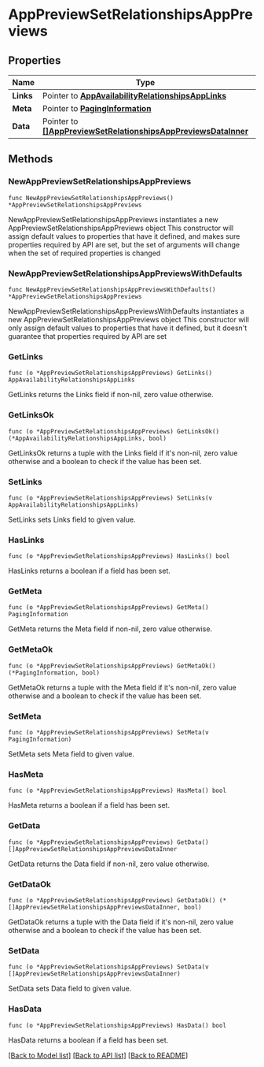 # AppPreviewSetRelationshipsAppPreviews

## Properties

Name | Type | Description | Notes
------------ | ------------- | ------------- | -------------
**Links** | Pointer to [**AppAvailabilityRelationshipsAppLinks**](AppAvailabilityRelationshipsAppLinks.md) |  | [optional] 
**Meta** | Pointer to [**PagingInformation**](PagingInformation.md) |  | [optional] 
**Data** | Pointer to [**[]AppPreviewSetRelationshipsAppPreviewsDataInner**](AppPreviewSetRelationshipsAppPreviewsDataInner.md) |  | [optional] 

## Methods

### NewAppPreviewSetRelationshipsAppPreviews

`func NewAppPreviewSetRelationshipsAppPreviews() *AppPreviewSetRelationshipsAppPreviews`

NewAppPreviewSetRelationshipsAppPreviews instantiates a new AppPreviewSetRelationshipsAppPreviews object
This constructor will assign default values to properties that have it defined,
and makes sure properties required by API are set, but the set of arguments
will change when the set of required properties is changed

### NewAppPreviewSetRelationshipsAppPreviewsWithDefaults

`func NewAppPreviewSetRelationshipsAppPreviewsWithDefaults() *AppPreviewSetRelationshipsAppPreviews`

NewAppPreviewSetRelationshipsAppPreviewsWithDefaults instantiates a new AppPreviewSetRelationshipsAppPreviews object
This constructor will only assign default values to properties that have it defined,
but it doesn't guarantee that properties required by API are set

### GetLinks

`func (o *AppPreviewSetRelationshipsAppPreviews) GetLinks() AppAvailabilityRelationshipsAppLinks`

GetLinks returns the Links field if non-nil, zero value otherwise.

### GetLinksOk

`func (o *AppPreviewSetRelationshipsAppPreviews) GetLinksOk() (*AppAvailabilityRelationshipsAppLinks, bool)`

GetLinksOk returns a tuple with the Links field if it's non-nil, zero value otherwise
and a boolean to check if the value has been set.

### SetLinks

`func (o *AppPreviewSetRelationshipsAppPreviews) SetLinks(v AppAvailabilityRelationshipsAppLinks)`

SetLinks sets Links field to given value.

### HasLinks

`func (o *AppPreviewSetRelationshipsAppPreviews) HasLinks() bool`

HasLinks returns a boolean if a field has been set.

### GetMeta

`func (o *AppPreviewSetRelationshipsAppPreviews) GetMeta() PagingInformation`

GetMeta returns the Meta field if non-nil, zero value otherwise.

### GetMetaOk

`func (o *AppPreviewSetRelationshipsAppPreviews) GetMetaOk() (*PagingInformation, bool)`

GetMetaOk returns a tuple with the Meta field if it's non-nil, zero value otherwise
and a boolean to check if the value has been set.

### SetMeta

`func (o *AppPreviewSetRelationshipsAppPreviews) SetMeta(v PagingInformation)`

SetMeta sets Meta field to given value.

### HasMeta

`func (o *AppPreviewSetRelationshipsAppPreviews) HasMeta() bool`

HasMeta returns a boolean if a field has been set.

### GetData

`func (o *AppPreviewSetRelationshipsAppPreviews) GetData() []AppPreviewSetRelationshipsAppPreviewsDataInner`

GetData returns the Data field if non-nil, zero value otherwise.

### GetDataOk

`func (o *AppPreviewSetRelationshipsAppPreviews) GetDataOk() (*[]AppPreviewSetRelationshipsAppPreviewsDataInner, bool)`

GetDataOk returns a tuple with the Data field if it's non-nil, zero value otherwise
and a boolean to check if the value has been set.

### SetData

`func (o *AppPreviewSetRelationshipsAppPreviews) SetData(v []AppPreviewSetRelationshipsAppPreviewsDataInner)`

SetData sets Data field to given value.

### HasData

`func (o *AppPreviewSetRelationshipsAppPreviews) HasData() bool`

HasData returns a boolean if a field has been set.


[[Back to Model list]](../README.md#documentation-for-models) [[Back to API list]](../README.md#documentation-for-api-endpoints) [[Back to README]](../README.md)


